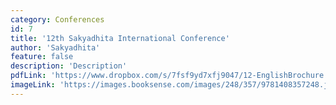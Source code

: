 ```yaml
---
category: Conferences
id: 7
title: '12th Sakyadhita International Conference'
author: 'Sakyadhita'
feature: false
description: 'Description'
pdfLink: 'https://www.dropbox.com/s/7fsf9yd7xfj9047/12-EnglishBrochure.pdf?raw=1'
imageLink: 'https://images.booksense.com/images/248/357/9781408357248.jpg'
---
```


